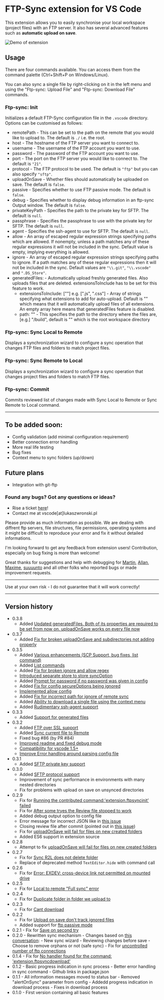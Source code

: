 # FTP-Sync extension for VS Code

This extension allows you to easily synchronise your local workspace (project files) with an FTP server. It also has several advanced features such as **automatic upload on save**.

![Demo of extension](https://i.imgur.com/W9h4pwW.gif)

## Usage

There are four commands available. You can access them from the command palette (Ctrl+Shift+P on Windows/Linux).

You can also sync a single file by right-clicking on it in the left menu and using the "Ftp-sync: Upload File" and "Ftp-sync: Download File" commands.

### Ftp-sync: Init

Initializes a default FTP-Sync configuration file in the `.vscode` directory. Options can be customised as follows:

- remotePath - This can be set to the path on the remote that you would like to upload to. The default is `./` i.e. the root.
- host - The hostname of the FTP server you want to connect to.
- username - The username of the FTP account you want to use.
- password - The password of the FTP account you want to use.
- port - The port on the FTP server you would like to connect to. The default is `"21"`.
- protocol - The FTP protocol to be used. The default is `"ftp"` but you can also specify `"sftp"`.
- uploadOnSave - Whether files should automatically be uploaded on save. The default is `false`.
- passive - Specifies whether to use FTP passive mode. The default is `false`.
- debug - Specifies whether to display debug information in an ftp-sync Output window. The default is `false`.
- privateKeyPath - Specifies the path to the private key for SFTP. The default is `null`.
- passphrase - Specifies the passphrase to use with the private key for SFTP. The default is `null`.
- agent - Specifies the ssh-agent to use for SFTP. The default is `null`.
- allow - An array of escaped regular expression strings specifying paths which are allowed. If nonempty, unless a path matches any of these regular expressions it will not be included in the sync. Default value is empty, implying everything is allowed.
- ignore - An array of escaped regular expression strings specifying paths to ignore. If a path matches any of these regular expressions then it will not be included in the sync. Default values are `"\\.git"`, `"\\.vscode"` and `".DS_Store"`.
- generatedFiles: - Automatically upload freshly generated files. Also uploads files that are deleted. extensionsToInclude has to be set for this feature to work.
  - extensionsToInclude: [""] e.g. [".js", ".css"] - Array of strings specifying what extensions to add for auto-upload. Default is "" which means that it will automatically upload files of all extensions. An empty array here means that generatedFiles feature is disabled.
  - path: "" - This specifies the path to the directory where the files are, [e.g.] "/build", default is "" which is the root workspace directory

### Ftp-sync: Sync Local to Remote

Displays a synchronization wizard to configure a sync operation that changes FTP files and folders to match project files.

### Ftp-sync: Sync Remote to Local

Displays a synchronization wizard to configure a sync operation that changes project files and folders to match FTP files.

### Ftp-sync: Commit

Commits reviewed list of changes made with Sync Local to Remote or Sync Remote to Local command.

---

## To be added soon:

- Config validation (add minimal configuration requirement)
- Better connection error handling
- More real life testing
- Bug fixes
- Context menu to sync folders (up/down)

## Future plans

- Integration with git-ftp

### Found any bugs? Got any questions or ideas?

- Rise a ticket [here](https://github.com/lukasz-wronski/vscode-ftp-sync/issues)!
- Contact me at vscode[at]lukaszwronski.pl

Please provide as much information as possible. We are dealing with diffrent ftp servers, file structures, file permissions, operating systems and it might be difficult to reproduce your error and fix it without detailed informations.

I'm looking forward to get any feedback from extension users! Contribution, especially on bug fixing is more than welcome!

Great thanks for suggestions and help with debugging for [Martin](https://github.com/kasik96), [Allan](https://github.com/EthraZa), [Maxime](https://github.com/maximedupre), [suuuunto](https://github.com/suuuunto) and all other folks who reported bugs or made improvement requests.

---

Use at your own risk - I do not guarantee that it will work correctly!

---

## Version history

- 0.3.8
  - Added [ Updated generatedFiles. Both of its properties are required to be set from now on. uploadOnSave works on every file now](https://github.com/lukasz-wronski/vscode-ftp-sync/pull/269)
- 0.3.7
  - Added [ Fix for broken uploadOnSave and subdirectories not adding properly](https://github.com/lukasz-wronski/vscode-ftp-sync/pull/264)
- 0.3.5
  - Added [ Various enhancements (SCP Support, bug fixes, list command)](https://github.com/lukasz-wronski/vscode-ftp-sync/pull/237)
  - Added [ List commands](https://github.com/lukasz-wronski/vscode-ftp-sync/pull/215)
  - Added [ Fix for broken ignore and allow regex](https://github.com/lukasz-wronski/vscode-ftp-sync/pull/210)
  - [ Introduced separate store to store syncOption](https://github.com/lukasz-wronski/vscode-ftp-sync/pull/200)
  - Added [ Prompt for password if no password was given in config](https://github.com/lukasz-wronski/vscode-ftp-sync/pull/199)
  - Added [ Fix for config secureOptions being ignored](https://github.com/lukasz-wronski/vscode-ftp-sync/pull/195)
  - [ Implemented allow config](https://github.com/lukasz-wronski/vscode-ftp-sync/pull/170)
  - Added [ Fix for incorrect path for ignore of remote sync](https://github.com/lukasz-wronski/vscode-ftp-sync/pull/163)
  - Added [ Ability to download a single file using the context menu](https://github.com/lukasz-wronski/vscode-ftp-sync/pull/152)
  - Added [ Rudimentary ssh-agent support](https://github.com/lukasz-wronski/vscode-ftp-sync/pull/134)
- 0.3.3
  - Added [ Support for generated files](https://github.com/lukasz-wronski/vscode-ftp-sync/pull/118)
- 0.3.2
  - Added [FTP over SSL support](https://github.com/lukasz-wronski/vscode-ftp-sync/pull/62)
  - Added [Sync current file to Remote](https://github.com/lukasz-wronski/vscode-ftp-sync/pull/77)
  - Fixed bug #86 (by PR #84)
  - [Improved readme and fixed debug mode](https://github.com/lukasz-wronski/vscode-ftp-sync/pull/67)
  - [Compatibility for vscode 1.5+](https://github.com/lukasz-wronski/vscode-ftp-sync/pull/87)
  - [Improve Error handling around parsing config file](https://github.com/lukasz-wronski/vscode-ftp-sync/pull/102)
- 0.3.1
  - Added [SFTP private key support](https://github.com/lukasz-wronski/vscode-ftp-sync/issues/28)
- 0.3.0
  - Added [SFTP protocol support](https://github.com/lukasz-wronski/vscode-ftp-sync/issues/26)
  - Improvement of sync performance in environments with many nested directories
  - Fix for problems with upload on save on unsynced directories
- 0.2.9
  - Fix for [Running the contributed command:'extension.ftpsyncinit' failed](https://github.com/lukasz-wronski/vscode-ftp-sync/issues/3)
  - Fix for [After some tryes the Review file stopped to work](https://github.com/lukasz-wronski/vscode-ftp-sync/issues/7)
  - Added debug output option to config file
  - Error message for incorrect JSON like in [this issue](https://github.com/lukasz-wronski/vscode-ftp-sync/issues/25)
  - Closing review file after commit (pointed out in [this issue](https://github.com/lukasz-wronski/vscode-ftp-sync/issues/23))
  - Fix for [uploadOnSave will fail for files on new created folders](https://github.com/lukasz-wronski/vscode-ftp-sync/issues/22)
  - Added ES6 support in extension source
- 0.2.8
  - Attempt to fix [uploadOnSave will fail for files on new created folders](https://github.com/lukasz-wronski/vscode-ftp-sync/issues/22)
- 0.2.7
  - Fix for [Sync R2L does not delete folder](https://github.com/lukasz-wronski/vscode-ftp-sync/issues/21)
  - Replace of deprecated method `TextEditor.hide` with command call
- 0.2.6
  - Fix for [Error: EXDEV: cross-device link not permitted on mounted drive](https://github.com/lukasz-wronski/vscode-ftp-sync/issues/6)
- 0.2.5
  - Fix for [Local to remote "Full sync" error](https://github.com/lukasz-wronski/vscode-ftp-sync/issues/20)
- 0.2.4
  - Fix for [Duplicate folder in folder we upload to](https://github.com/lukasz-wronski/vscode-ftp-sync/issues/19)
- 0.2.3
  - Fix for [Cant download](https://github.com/lukasz-wronski/vscode-ftp-sync/issues/14)
- 0.2.2
  - Fix for [Upload on save don't track ignored files](https://github.com/lukasz-wronski/vscode-ftp-sync/issues/15)
  - Added support for [ftp passive mode](https://github.com/lukasz-wronski/vscode-ftp-sync/issues/16)
- 0.2.1 - Fix for [Save on second try](https://github.com/lukasz-wronski/vscode-ftp-sync/issues/12)
- 0.2.0 - Rewritten sync mechanism - Changes based on [this conversation](https://github.com/lukasz-wronski/vscode-ftp-sync/issues/2): - New sync wizard - Reviewing changes before save - Choose to remove orphans or not (safe sync) - Fix for [uncontrolled number of ftp connections](https://github.com/lukasz-wronski/vscode-ftp-sync/issues/4)
- 0.1.4 - Fix for [No handler found for the command: 'extension.ftpsyncdownload'](https://github.com/lukasz-wronski/vscode-ftp-sync/issues/1)
- 0.1.2 - Basic progress indication in sync process - Better error handling in sync command - Github links in package.json
- 0.1.1 - All information messages moved to status bar - Removed "alertOnSync" parameter from config - Addedd progress indication in download process - Fixes in download process
- 0.1.0 - First version containing all basic features
